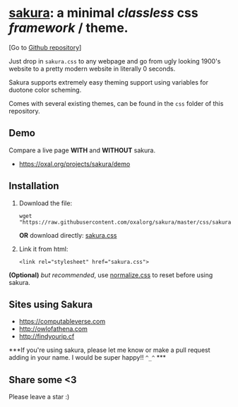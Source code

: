 # [sakura](https://oxal.org/projects/sakura): a minimal ***classless*** css *framework* / **theme**.

[Go to [Github repository](https://github.com/oxalorg/sakura)]

Just drop in `sakura.css` to any webpage and go from
ugly looking 1900's website to a pretty modern website
in literally 0 seconds.

Sakura supports extremely easy theming support using
variables for duotone color scheming.

Comes with several existing themes, can be found in the
`css` folder of this repository.

## Demo

Compare a live page **WITH** and **WITHOUT** sakura.

* https://oxal.org/projects/sakura/demo

## Installation

1. Download the file:

    ```
    wget "https://raw.githubusercontent.com/oxalorg/sakura/master/css/sakura.css"
    ```

    **OR** download directly:
    [sakura.css](https://raw.githubusercontent.com/oxalorg/sakura/master/css/sakura.css)

2. Link it from html:

    ```
    <link rel="stylesheet" href="sakura.css">
    ```

**(Optional)** *but recommended*, use
[normalize.css](https://github.com/necolas/normalize.css/)
to reset before using sakura.

## Sites using Sakura

* https://computableverse.com
* http://owlofathena.com
* http://findyourip.cf

***If you're using sakura, please let me know or make a pull
request adding in your name. I would be super happy!! `^_^` ***

## Share some <3

Please leave a star :)
